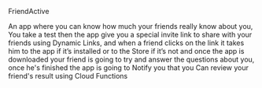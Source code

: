 FriendActive

An app where you can know how much your friends really know about you,
You take a test then the app give you a special invite link to share with your friends using Dynamic Links,
and when a friend clicks on the link it takes him to the app if it’s installed or to the Store if it’s not and once the app is downloaded your friend is going to try and answer the questions about you,
once he's finished the app is going to Notify you that you Can review your friend's result  using Cloud Functions


